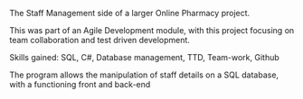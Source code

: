 The Staff Management side of a larger Online Pharmacy project. 

This was part of an Agile Development module, with this project focusing on team collaboration and test driven development.

Skills gained: SQL, C#, Database management, TTD, Team-work, Github

The program allows the manipulation of staff details on a SQL database, with a functioning front and back-end
